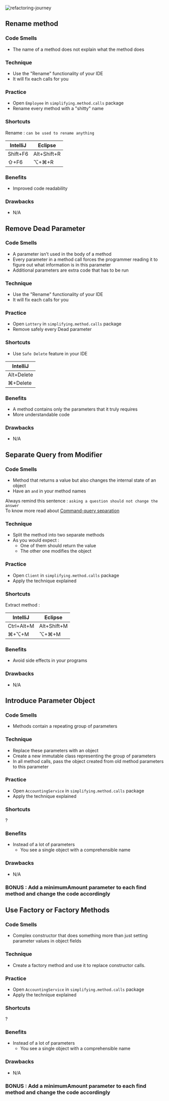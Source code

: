 ![refactoring-journey](img/5-simplifying-method-calls.webp)

## Rename method
### Code Smells
* The name of a method does not explain what the method does

### Technique
* Use the "Rename" functionality of your IDE
* It will fix each calls for you

### Practice
* Open `Employee` in `simplifying.method.calls` package
* Rename every method with a "shitty" name

### Shortcuts
Rename : `can be used to rename anything`

| IntelliJ | Eclipse |
|---|---|
| Shift+F6 | Alt+Shift+R |
| ⇧+F6 | ⌥+⌘+R |

### Benefits
* Improved code readability

### Drawbacks
* N/A

## Remove Dead Parameter
### Code Smells
* A parameter isn’t used in the body of a method
* Every parameter in a method call forces the programmer reading it to figure out what information is in this parameter
* Additional parameters are extra code that has to be run

### Technique
* Use the "Rename" functionality of your IDE
* It will fix each calls for you

### Practice
* Open `Lottery` in `simplifying.method.calls` package
* Remove safely every Dead parameter

### Shortcuts
* Use `Safe Delete` feature in your IDE

| IntelliJ |
|---|
| Alt+Delete |
| ⌘+Delete |

### Benefits
* A method contains only the parameters that it truly requires
* More understandable code

### Drawbacks
* N/A

## Separate Query from Modifier
### Code Smells
* Method that returns a value but also changes the internal state of an object
* Have an `and` in your method names

Always remind this sentence : `asking a question should not change the answer`  
To know more read about [Command-query separation](https://en.wikipedia.org/wiki/Command%E2%80%93query_separation)

### Technique
* Split the method into two separate methods
* As you would expect :
    * One of them should return the value 
    * The other one modifies the object
    
### Practice
* Open `Client` in `simplifying.method.calls` package
* Apply the technique explained

### Shortcuts
Extract method :

| IntelliJ | Eclipse |
|---|---|
| Ctrl+Alt+M | Alt+Shift+M |
| ⌘+⌥+M | ⌥+⌘+M |

### Benefits
* Avoid side effects in your programs

### Drawbacks
* N/A

## Introduce Parameter Object
### Code Smells
* Methods contain a repeating group of parameters

### Technique
* Replace these parameters with an object
* Create a new immutable class representing the group of parameters
* In all method calls, pass the object created from old method parameters to this parameter
    
### Practice
* Open `AccountingService` in `simplifying.method.calls` package
* Apply the technique explained

### Shortcuts
?

### Benefits
* Instead of a lot of parameters
    * You see a single object with a comprehensible name

### Drawbacks
* N/A

### BONUS : Add a minimumAmount parameter to each find method and change the code accordingly

## Use Factory or Factory Methods
### Code Smells
* Complex constructor that does something more than just setting parameter values in object fields

### Technique
* Create a factory method and use it to replace constructor calls.

### Practice
* Open `AccountingService` in `simplifying.method.calls` package
* Apply the technique explained

### Shortcuts
?

### Benefits
* Instead of a lot of parameters
    * You see a single object with a comprehensible name

### Drawbacks
* N/A

### BONUS : Add a minimumAmount parameter to each find method and change the code accordingly